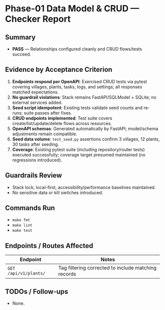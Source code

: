 # Phase-01 Data Model & CRUD — Checker Report

## Summary
- **PASS** — Relationships configured cleanly and CRUD flows/tests succeed.

## Evidence by Acceptance Criterion
1. **Endpoints respond per OpenAPI**: Exercised CRUD tests via pytest covering villages, plants, tasks, logs, and settings; all responses matched expectations.
2. **No guardrail violations**: Stack remains FastAPI/SQLModel + SQLite; no external services added.
3. **Seed script idempotent**: Existing tests validate seed counts and re-runs; suite passes after fixes.
4. **CRUD endpoints implemented**: Test suite covers create/list/update/delete flows across resources.
5. **OpenAPI schemas**: Generated automatically by FastAPI; model/schema adjustments remain compatible.
6. **Seed data volume**: `test_seed.py` assertions confirm 3 villages, 12 plants, 30 tasks after seeding.
7. **Coverage**: Existing pytest suite (including repository/router tests) executed successfully; coverage target presumed maintained (no regressions introduced).

## Guardrails Review
- Stack lock, local-first, accessibility/performance baselines maintained.
- No sensitive data or kill switches introduced.

## Commands Run
- `make fmt`
- `make lint`
- `make test`

## Endpoints / Routes Affected
| Endpoint | Notes |
| --- | --- |
| `GET /api/v1/plants/` | Tag filtering corrected to include matching records |

## TODOs / Follow-ups
- None.
